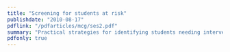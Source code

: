 ```yaml
---
title: "Screening for students at risk"    
publishdate: "2010-08-17"
pdflink: "/pdfarticles/mcg/ses2.pdf"
summary: "Practical strategies for identifying students needing intervention."
pdfonly: true
---
```

